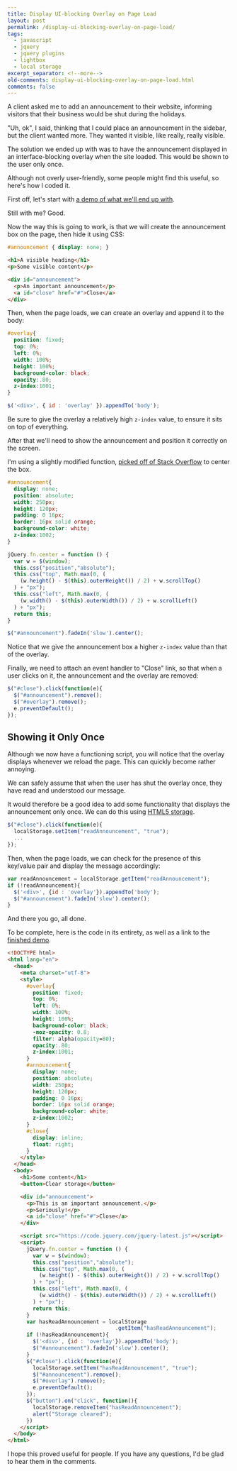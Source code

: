 ```yaml
---
title: Display UI-blocking Overlay on Page Load
layout: post
permalink: /display-ui-blocking-overlay-on-page-load/
tags:
  - javascript
  - jquery
  - jquery plugins
  - lightbox
  - local storage
excerpt_separator: <!--more-->
old-comments: display-ui-blocking-overlay-on-page-load.html
comments: false
---
```


A client asked me to add an announcement to their website, informing visitors that their business would be shut during the holidays.

"Uh, ok", I said, thinking that I could place an announcement in the sidebar, but the client wanted more. They wanted it visible, like really, really visible.

The solution we ended up with was to have the announcement displayed in an interface-blocking overlay when the site loaded. This would be shown to the user only once.

Although not overly user-friendly, some people might find this useful, so here's how I coded it.

<!--more-->

First off, let's start with [a demo of what we'll end up with](http://hibbard.eu/demos/ui-blocking-overlay/ "UI-blocking overlay on page load").

Still with me? Good.

Now the way this is going to work, is that we will create the announcement box on the page, then hide it using CSS:

```css
#announcement { display: none; }
```

```html
<h1>A visible heading</h1>
<p>Some visible content</p>

<div id="announcement">
  <p>An important announcement</p>
  <a id="close" href="#">Close</a>
</div>
```

Then, when the page loads, we can create an overlay and append it to the body:

```css
#overlay{
  position: fixed;
  top: 0%;
  left: 0%;
  width: 100%;
  height: 100%;
  background-color: black;
  opacity:.80;
  z-index:1001;
}
```

```js
$('<div>', { id : 'overlay' }).appendTo('body');
```

Be sure to give the overlay a relatively high `z-index` value, to ensure it sits on top of everything.

After that we'll need to show the announcement and position it correctly on the screen.

I'm using a slightly modified function, [picked off of Stack Overflow](http://stackoverflow.com/questions/210717/using-jquery-to-center-a-div-on-the-screen "Using jQuery to center a DIV on the screen") to center the box.

```css
#announcement{
  display: none;
  position: absolute;
  width: 250px;
  height: 120px;
  padding: 0 16px;
  border: 16px solid orange;
  background-color: white;
  z-index:1002;
}
```

```js
jQuery.fn.center = function () {
  var w = $(window);
  this.css("position","absolute");
  this.css("top", Math.max(0, (
    (w.height() - $(this).outerHeight()) / 2) + w.scrollTop()
  ) + "px");
  this.css("left", Math.max(0, (
    (w.width() - $(this).outerWidth()) / 2) + w.scrollLeft()
  ) + "px");
  return this;
}

$("#announcement").fadeIn('slow').center();
```

Notice that we give the announcement box a higher `z-index` value than that of the overlay.

Finally, we need to attach an event handler to "Close" link, so that when a user clicks on it, the announcement and the overlay are removed:

```js
$("#close").click(function(e){
  $("#announcement").remove();
  $("#overlay").remove();
  e.preventDefault();
});
```

## Showing it Only Once

Although we now have a functioning script, you will notice that the overlay displays whenever we reload the page. This can quickly become rather annoying.

We can safely assume that when the user has shut the overlay once, they have read and understood our message.

It would therefore be a good idea to add some functionality that displays the announcement only once. We can do this using [HTML5 storage](http://diveintohtml5.info/storage.html "Introducing HTML5 Storage").

```js
$("#close").click(function(e){
  localStorage.setItem("readAnnouncement", "true");
  ...
});
```

Then, when the page loads, we can check for the presence of this key/value pair and display the message accordingly:

```js
var readAnnouncement = localStorage.getItem("readAnnouncement");
if (!readAnnouncement){
  $('<div>', {id : 'overlay'}).appendTo('body');
  $("#announcement").fadeIn('slow').center();
}
```

And there you go, all done.

To be complete, here is the code in its entirety, as well as a link to the [finished demo](http://hibbard.eu/demos/ui-blocking-overlay/ "Display UI-blocking overlay on page load").

```html
<!DOCTYPE html>
<html lang="en">
  <head>
    <meta charset="utf-8">
    <style>
      #overlay{
        position: fixed;
        top: 0%;
        left: 0%;
        width: 100%;
        height: 100%;
        background-color: black;
        -moz-opacity: 0.8;
        filter: alpha(opacity=80);
        opacity:.80;
        z-index:1001;
      }
      #announcement{
        display: none;
        position: absolute;
        width: 250px;
        height: 120px;
        padding: 0 16px;
        border: 16px solid orange;
        background-color: white;
        z-index:1002;
      }
      #close{
        display: inline;
        float: right;
      }
    </style>
  </head>
  <body>
    <h1>Some content</h1>
    <button>Clear storage</button>

    <div id="announcement">
      <p>This is an important announcement.</p>
      <p>Seriously!</p>
      <a id="close" href="#">Close</a>
    </div>

    <script src="https://code.jquery.com/jquery-latest.js"></script>
    <script>
      jQuery.fn.center = function () {
        var w = $(window);
        this.css("position","absolute");
        this.css("top", Math.max(0, (
          (w.height() - $(this).outerHeight()) / 2) + w.scrollTop()
        ) + "px");
        this.css("left", Math.max(0, (
          (w.width() - $(this).outerWidth()) / 2) + w.scrollLeft()
        ) + "px");
        return this;
      }
      var hasReadAnnouncement = localStorage
                                  .getItem("hasReadAnnouncement");
      if (!hasReadAnnouncement){
        $('<div>', {id : 'overlay'}).appendTo('body');
        $("#announcement").fadeIn('slow').center();
      }
      $("#close").click(function(e){
        localStorage.setItem("hasReadAnnouncement", "true");
        $("#announcement").remove();
        $("#overlay").remove();
        e.preventDefault();
      });
      $("button").on("click", function(){
        localStorage.removeItem("hasReadAnnouncement");
        alert("Storage cleared");
      })
    </script>
  </body>
</html>
```

I hope this proved useful for people. If you have any questions, I'd be glad to hear them in the comments.
